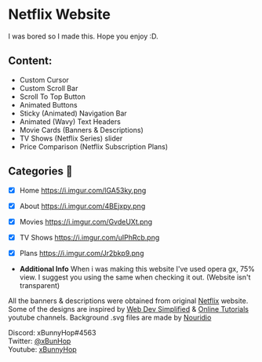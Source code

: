 # Netflix Website 
I was bored so I made this. Hope you enjoy :D.

## Content:
- Custom Cursor
- Custom Scroll Bar
- Scroll To Top Button
- Animated Buttons
- Sticky (Animated) Navigation Bar
- Animated (Wavy) Text Headers 
- Movie Cards (Banners & Descriptions) 
- TV Shows (Netflix Series) slider
- Price Comparison (Netflix Subscription Plans)



## Categories 📑
- [x] Home
https://i.imgur.com/lGA53ky.png
- [x] About
https://i.imgur.com/4BEjxpy.png
- [x] Movies
https://i.imgur.com/GvdeUXt.png
- [x] TV Shows
https://i.imgur.com/uIPhRcb.png
- [X] Plans
https://i.imgur.com/Jr2bkp9.png


* **Additional Info**
When i was making this website I've used opera gx, 75% view.
I suggest you using the same when checking it out. (Website isn't transparent)

All the banners & descriptions were obtained from original [Netflix](https://netflix.com) website.
Some of the  designs are inspired by [Web Dev Simplified](https://www.youtube.com/channel/UCFbNIlppjAuEX4znoulh0Cw) & [Online Tutorials](https://www.youtube.com/channel/UCbwXnUipZsLfUckBPsC7Jog) youtube channels.
Background .svg files are made by [Nouridio](https://github.com/Nouridio)

Discord: xBunnyHop#4563
<br />
Twitter: [@xBunHop](https://twitter.com/xBunHop)
<br />
Youtube: [xBunnyHop](https://www.youtube.com/channel/UCwGGJYZcOWM8wpKYFhahJWw)
